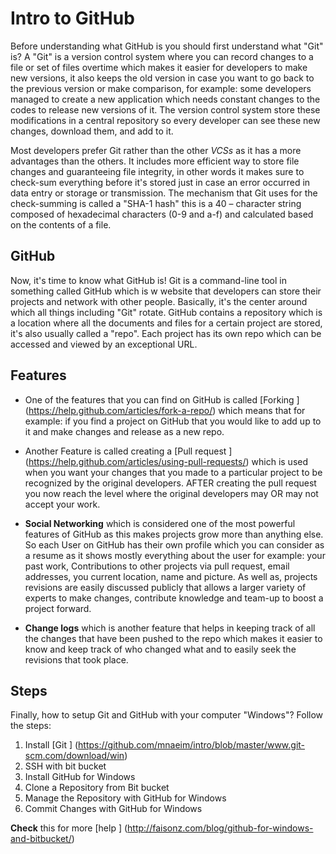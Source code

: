 # Intro to GitHub	 
Before understanding what GitHub is you should first understand what "Git" is? A "Git" is a version control system where you can record changes to a file or set of files overtime which makes it easier for developers to make new versions, it also keeps the old version in case you want to go back to the previous version or make comparison, for example: some developers managed to create a new application which needs constant changes to the codes to release new versions of it. The version control system store these modifications in a central repository so every developer can see these new changes, download them, and add to it.
	 
Most developers prefer Git rather than the other *VCSs* as it has a more advantages than the others. It includes more efficient way to store file changes and guaranteeing file integrity, in other words it makes sure to check-sum everything before it's stored just in case an error occurred in data entry or storage or transmission. The mechanism that Git uses for the check-summing is called a "SHA-1 hash" this is a 40 – character string composed of hexadecimal characters (0-9 and a-f) and calculated based on the contents of a file.

## GitHub
Now, it's time to know what GitHub is! Git is a command-line tool in something called GitHub which is w website that developers can store their projects and network with other people. Basically, it's the center around which all things including "Git" rotate. GitHub contains a repository which is a location where all the documents and files for a certain project are stored, it's also usually called a "repo". Each project has its own repo which can be accessed and viewed by an exceptional URL. 

## Features 
- One of the features that you can find on GitHub is called [Forking ] (https://help.github.com/articles/fork-a-repo/) which means that for example: if you find a project on GitHub that you would like to add up to it and make changes and release as a new repo.

- Another Feature is called creating a [Pull request ] (https://help.github.com/articles/using-pull-requests/) which is used when you want your changes that you made to a particular project to be recognized by the original developers. AFTER creating the pull request you now reach the level where the original developers may OR may not accept your work.

- **Social Networking** which is considered one of the most powerful features of GitHub as this makes projects grow more than anything else. So each User on GitHub has their own profile which you can consider as a resume as it shows mostly everything about the user for example: your past work, Contributions to other projects via pull request, email addresses, you current location, name and picture. As well as, projects revisions are easily discussed publicly that allows a larger variety of experts to make changes, contribute knowledge and team-up to boost a project forward.

- **Change logs** which is another feature that helps in keeping track of all the changes that have been pushed to the repo which makes it easier to know and keep track of who changed what and to easily seek the revisions that took place.

## Steps	
Finally, how to setup Git and GitHub with your computer "Windows"? Follow the steps:

1. Install [Git ] (https://github.com/mnaeim/intro/blob/master/www.git-scm.com/download/win)
2. SSH with bit bucket
3. Install GitHub for Windows	
4. Clone a Repository from Bit bucket
5. Manage the Repository with GitHub for Windows 
6. Commit Changes with GitHub for Windows

**Check** this for more [help ] (http://faisonz.com/blog/github-for-windows-and-bitbucket/)